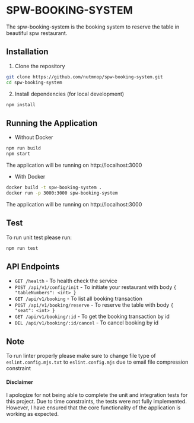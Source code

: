 # SPW-BOOKING-SYSTEM

The spw-booking-system is the booking system to reserve the table in beautiful spw restaurant.

## Installation

1. Clone the repository

```bash
git clone https://github.com/nutmnop/spw-booking-system.git
cd spw-booking-system
```

2. Install dependencies (for local development)
```bash
npm install
```

## Running the Application
- Without Docker
```bash
npm run build
npm start
```
The application will be running on http://localhost:3000

- With Docker
```bash
docker build -t spw-booking-system .
docker run -p 3000:3000 spw-booking-system
```
The application will be running on http://localhost:3000

## Test
To run unit test please run:
```bash
npm run test
```

## API Endpoints

- `GET /health` - To health check the service
- `POST /api/v1/config/init` - To initiate your restaurant with body `{ "tableNumbers": <int> }`
- `GET /api/v1/booking` - To list all booking transaction
- `POST /api/v1/booking/reserve` - To reserve the table with body `{ "seat": <int> }`
- `GET /api/v1/booking/:id` - To get the booking transaction by id
- `DEL /api/v1/booking/:id/cancel` - To cancel booking by id

## Note

To run linter properly please make sure to change file type of `eslint.config.mjs.txt` to `eslint.config.mjs` due to email file compression constraint

#### Disclaimer
I apologize for not being able to complete the unit and integration tests for this project. Due to time constraints, the tests were not fully implemented. However, I have ensured that the core functionality of the application is working as expected.
